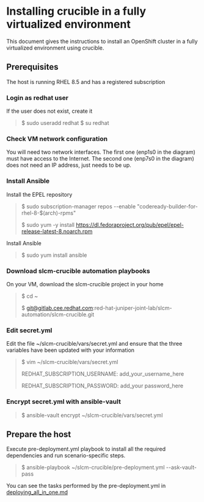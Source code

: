 # Installing crucible in a fully virtualized environment

This document gives the instructions to install an OpenShift cluster in a fully virtualized environment using crucible.

## Prerequisites

The host is running RHEL 8.5 and has a registered subscription

### Login as redhat user

If the user does not exist, create it

> $ sudo useradd redhat
> $ su redhat

### Check VM network configuration

You will need two network interfaces. The first one (enp1s0 in the diagram) must have access to the Internet. The second one (enp7s0 in
the diagram) does not need an IP address, just needs to be up.

### Install Ansible

Install the EPEL repository

> $ sudo subscription-manager repos --enable "codeready-builder-for-rhel-8-$(arch)-rpms"
>
> $ sudo yum -y install <https://dl.fedoraproject.org/pub/epel/epel-release-latest-8.noarch.rpm>

Install Ansible

> $ sudo yum install ansible

### Download slcm-crucible automation playbooks

On your VM, download the slcm-crucible project in your home

> $ cd ~
> 
> $ git@gitlab.cee.redhat.com:red-hat-juniper-joint-lab/slcm-automation/slcm-crucible.git

### Edit secret.yml

Edit the file ~/slcm-crucible/vars/secret.yml and ensure that the three variables have been updated with your information

> $ vim ~/slcm-crucible/vars/secret.yml
> 
> REDHAT_SUBSCRIPTION_USERNAME: add_your_username_here
> 
> REDHAT_SUBSCRIPTION_PASSWORD: add_your password_here

### Encrypt secret.yml with ansible-vault

> $ ansible-vault encrypt ~/slcm-crucible/vars/secret.yml

## Prepare the host

Execute pre-deployment.yml playbook to install all the required dependencies and run scenario-specific steps.

> $ ansible-playbook ~/slcm-crucible/pre-deployment.yml --ask-vault-pass

You can see the tasks performed by the pre-deployment.yml in [deploying_all_in_one.md](deploying_all_in_one.md)